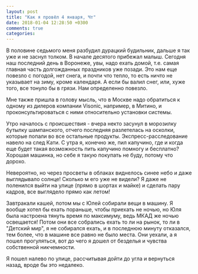 ```yaml
---
layout: post
title: "Как я провёл 4 января, Чт"
date: 2018-01-04 12:28:50 +0300
comments: true
categories: 
---
```

В половине седьмого меня разбудил дурацкий будильник, дальше я так уже и не заснул толком. В начале десятого прибежал малыш. Сегодня наш последний день в Воронеже, увы, надо ехать домой, т.е. самая главная часть долгожданных праздников уже позади. Это нам еще повезло с погодой, нет снега, и почти что тепло, то есть ничто не указывает на зиму, кроме календаря. А если бы валил снег, или, хуже того, все тонуло бы в грязи. Нам определенно повезло.

Мне также пришла в голову мысль, что в Москве надо обратиться к одному из дилеров компании Visonic, например, в Митино, и проконсультироваться с ними относительно установки системы.

Утро началось с происшествия - вчера некто засунул в морозилку бутылку шампанского, отчего последняя разлетелась на осколки, которые попали во все остальные продукты. Экспресс-расследование навело на след Кати. С утра я, конечно же, пил капучино, где и когда еще будет такая возможность пить капучино помногу и бесплатно? Хорошая машинка, но себе я такую покупать не буду, потому что дорохо.

Невероятно, но через просветы в облаках виднелось синее небо и даже выглядывало солнце! Сколько м его уже не видели? Я даже не поленился выйти на улице (прямо в шортах и майке) и сделать пару кадров, все выглядело прямо как летом!

Завтракали кашей, потом мы с Юлей собирали вещи в машину. Я вообще хотел бы ехать пораньше, чтобы приехать не ночью, но Юля была настроена тянуть время по максимуму, ведь МКАД же ночью освещается! Потом они все собрались ехать то ли на рынок, то ли в "Детский мир", я не собирался ехать, и в последнюю минуту отказался, тем более, что в машине все равно не было места. Они уехали, а я пошел прогуляться, вот до чего я дошел от безделья и чувства собственной никчемности.

Я пошел налево по улице, рассчитывая дойти до угла и вернуться назад, вроде бы это недалеко.